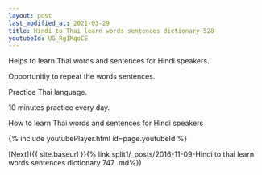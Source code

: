 ```yaml
---
layout: post
last_modified_at: 2021-03-29
title: Hindi to Thai learn words sentences dictionary 528 
youtubeId: UG_Rg1MqoCE
---
```

 
 
Helps to learn Thai words and sentences for Hindi speakers.

Opportunitiy to repeat the words sentences. 

Practice Thai language. 
 
10 minutes practice every day. 
 
How to learn Thai words and sentences for Hindi speakers 
 
{% include youtubePlayer.html id=page.youtubeId %}
 
 
[Next]({{ site.baseurl }}{% link  split1/_posts/2016-11-09-Hindi to thai learn words sentences dictionary 747 .md%})
 
